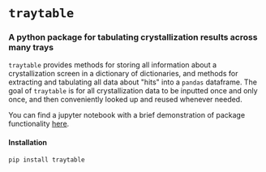 # `traytable`
### A python package for tabulating crystallization results across many trays  
`traytable` provides methods for storing all information about a crystallization screen in a dictionary of dictionaries, and methods for extracting and tabulating all data about "hits" into a `pandas` dataframe. The goal of `traytable` is for all crystallization data to be inputted once and only once, and then conveniently looked up and reused whenever needed.

You can find a jupyter notebook with a brief demonstration of package functionality [here](https://github.com/dennisbrookner/traytable/blob/main/sample.ipynb).

#### Installation
```bash
pip install traytable
```
